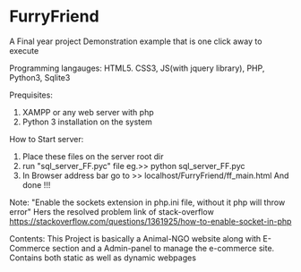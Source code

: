 # FurryFriend
A Final year project Demonstration example that is one click away to execute

Programming langauges: HTML5. CSS3, JS(with jquery library), PHP, Python3, Sqlite3

Prequisites:
1. XAMPP or any web server with php 
2. Python 3 installation on the system

How to Start server:
1. Place these files on the server root dir
2. run "sql_server_FF.pyc" file eg.>> python sql_server_FF.pyc
3. In Browser address bar go to >> localhost/FurryFriend/ff_main.html
And done !!!

Note: "Enable the sockets extension in php.ini file, without it php will throw error"
Hers the resolved problem link of stack-overflow
https://stackoverflow.com/questions/1361925/how-to-enable-socket-in-php

Contents:
This Project is basically a Animal-NGO website along with E-Commerce section 
and a Admin-panel to manage the e-commerce site.
Contains both static as well as dynamic webpages

